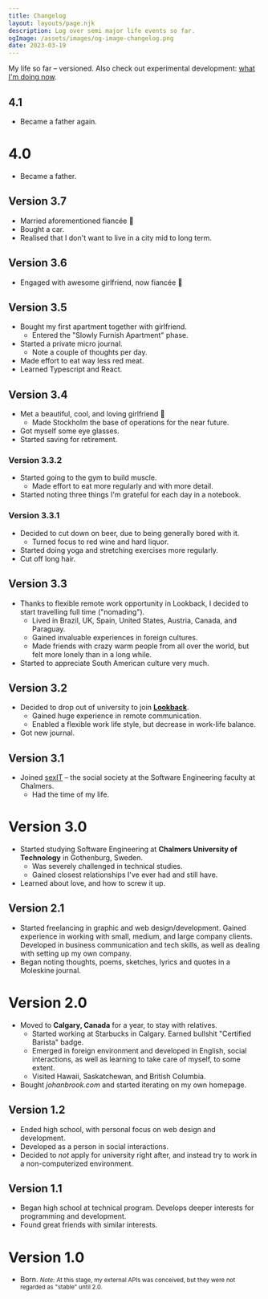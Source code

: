 ```yaml
---
title: Changelog
layout: layouts/page.njk
description: Log over semi major life events so far.
ogImage: /assets/images/og-image-changelog.png
date: 2023-03-19
---
```


<p class="measure">
My life so far – versioned. Also check out experimental development: <a href="/now">what I'm doing now</a>.
</p>

## 4.1

- Became a father again.

# 4.0

- Became a father.

## Version 3.7

- Married aforementioned fiancée 🌷
- Bought a car.
- Realised that I don't want to live in a city mid to long term.

## Version 3.6

- Engaged with awesome girlfriend, now fiancée 💍

## Version 3.5

- Bought my first apartment together with girlfriend.
  - Entered the "Slowly Furnish Apartment" phase.
- Started a private micro journal.
  - Note a couple of thoughts per day.
- Made effort to eat way less red meat.
- Learned Typescript and React.

## Version 3.4

- Met a beautiful, cool, and loving girlfriend 🌻
  - Made Stockholm the base of operations for the near future.
- Got myself some eye glasses.
- Started saving for retirement.

### Version 3.3.2

- Started going to the gym to build muscle.
  - Made effort to eat more regularly and with more detail.
- Started noting three things I'm grateful for each day in a notebook.

### Version 3.3.1

- Decided to cut down on beer, due to being generally bored with it.
  - Turned focus to red wine and hard liquor.
- Started doing yoga and stretching exercises more regularly.
- Cut off long hair.

## Version 3.3

- Thanks to flexible remote work opportunity in Lookback, I decided to start travelling full time
  ("nomading").
  - Lived in Brazil, UK, Spain, United States, Austria, Canada, and Paraguay.
  - Gained invaluable experiences in foreign cultures.
  - Made friends with crazy warm people from all over the world, but felt more lonely than in a long
    while.
- Started to appreciate South American culture very much.

## Version 3.2

- Decided to drop out of university to join [**Lookback**](http://lookback.io).
  - Gained huge experience in remote communication.
  - Enabled a flexible work life style, but decrease in work-life balance.
- Got new journal.

## Version 3.1

- Joined [sexIT](http://sexit.chalmers.it) – the social society at the Software Engineering faculty
  at Chalmers.
  - Had the time of my life.

# Version 3.0

- Started studying Software Engineering at **Chalmers University of Technology** in Gothenburg,
  Sweden.
  - Was severely challenged in technical studies.
  - Gained closest relationships I've ever had and still have.
- Learned about love, and how to screw it up.

## Version 2.1

- Started freelancing in graphic and web design/development. Gained experience in working with
  small, medium, and large company clients. Developed in business communication and tech skills, as
  well as dealing with setting up my own company.
- Began noting thoughts, poems, sketches, lyrics and quotes in a Moleskine journal.

# Version 2.0

- Moved to **Calgary, Canada** for a year, to stay with relatives.
  - Started working at Starbucks in Calgary. Earned bullshit "Certified Barista" badge.
  - Emerged in foreign environment and developed in English, social interactions, as well as
    learning to take care of myself, to some extent.
  - Visited Hawaii, Saskatchewan, and British Columbia.
- Bought _johanbrook.com_ and started iterating on my own homepage.

## Version 1.2

- Ended high school, with personal focus on web design and development.
- Developed as a person in social interactions.
- Decided to _not_ apply for university right after, and instead try to work in a non-computerized
  environment.

## Version 1.1

- Began high school at technical program. Develops deeper interests for programming and development.
- Found great friends with similar interests.

# Version 1.0

- Born. <small class="muted"><em>Note:</em> At this stage, my external APIs was conceived, but they
  were not regarded as "stable" until 2.0.
